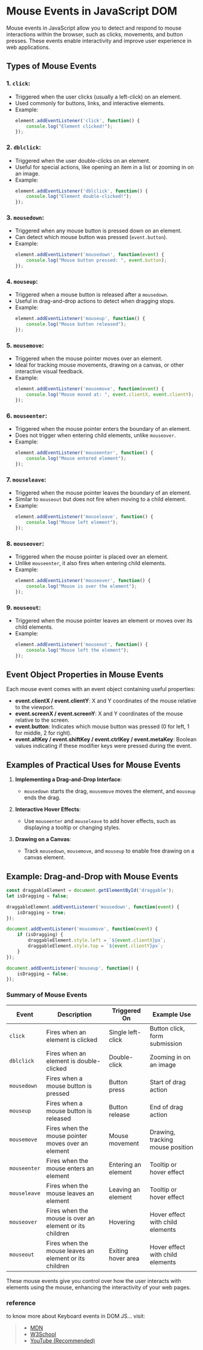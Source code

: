 # **Mouse Events in JavaScript DOM**

Mouse events in JavaScript allow you to detect and respond to mouse interactions within the browser, such as clicks, movements, and button presses. These events enable interactivity and improve user experience in web applications.

## **Types of Mouse Events**

### 1. **`click`**: 
   - Triggered when the user clicks (usually a left-click) on an element.
   - Used commonly for buttons, links, and interactive elements.
   - Example:
     ```javascript
     element.addEventListener('click', function() {
         console.log("Element clicked!");
     });
     ```

### 2. **`dblclick`**: 
   - Triggered when the user double-clicks on an element.
   - Useful for special actions, like opening an item in a list or zooming in on an image.
   - Example:
     ```javascript
     element.addEventListener('dblclick', function() {
         console.log("Element double-clicked!");
     });
     ```

### 3. **`mousedown`**: 
   - Triggered when any mouse button is pressed down on an element.
   - Can detect which mouse button was pressed (`event.button`).
   - Example:
     ```javascript
     element.addEventListener('mousedown', function(event) {
         console.log("Mouse button pressed: ", event.button);
     });
     ```

### 4. **`mouseup`**: 
   - Triggered when a mouse button is released after a `mousedown`.
   - Useful in drag-and-drop actions to detect when dragging stops.
   - Example:
     ```javascript
     element.addEventListener('mouseup', function() {
         console.log("Mouse button released");
     });
     ```

### 5. **`mousemove`**: 
   - Triggered when the mouse pointer moves over an element.
   - Ideal for tracking mouse movements, drawing on a canvas, or other interactive visual feedback.
   - Example:
     ```javascript
     element.addEventListener('mousemove', function(event) {
         console.log("Mouse moved at: ", event.clientX, event.clientY);
     });
     ```

### 6. **`mouseenter`**: 
   - Triggered when the mouse pointer enters the boundary of an element.
   - Does not trigger when entering child elements, unlike `mouseover`.
   - Example:
     ```javascript
     element.addEventListener('mouseenter', function() {
         console.log("Mouse entered element");
     });
     ```

### 7. **`mouseleave`**: 
   - Triggered when the mouse pointer leaves the boundary of an element.
   - Similar to `mouseout` but does not fire when moving to a child element.
   - Example:
     ```javascript
     element.addEventListener('mouseleave', function() {
         console.log("Mouse left element");
     });
     ```

### 8. **`mouseover`**: 
   - Triggered when the mouse pointer is placed over an element.
   - Unlike `mouseenter`, it also fires when entering child elements.
   - Example:
     ```javascript
     element.addEventListener('mouseover', function() {
         console.log("Mouse is over the element");
     });
     ```

### 9. **`mouseout`**: 
   - Triggered when the mouse pointer leaves an element or moves over its child elements.
   - Example:
     ```javascript
     element.addEventListener('mouseout', function() {
         console.log("Mouse left the element");
     });
     ```

## **Event Object Properties in Mouse Events**

Each mouse event comes with an event object containing useful properties:

- **event.clientX / event.clientY**: X and Y coordinates of the mouse relative to the viewport.
- **event.screenX / event.screenY**: X and Y coordinates of the mouse relative to the screen.
- **event.button**: Indicates which mouse button was pressed (0 for left, 1 for middle, 2 for right).
- **event.altKey / event.shiftKey / event.ctrlKey / event.metaKey**: Boolean values indicating if these modifier keys were pressed during the event.

## **Examples of Practical Uses for Mouse Events**

1. **Implementing a Drag-and-Drop Interface**:
   - `mousedown` starts the drag, `mousemove` moves the element, and `mouseup` ends the drag.
   
2. **Interactive Hover Effects**:
   - Use `mouseenter` and `mouseleave` to add hover effects, such as displaying a tooltip or changing styles.
   
3. **Drawing on a Canvas**:
   - Track `mousedown`, `mousemove`, and `mouseup` to enable free drawing on a canvas element.

## **Example: Drag-and-Drop with Mouse Events**

```javascript
const draggableElement = document.getElementById('draggable');
let isDragging = false;

draggableElement.addEventListener('mousedown', function(event) {
    isDragging = true;
});

document.addEventListener('mousemove', function(event) {
    if (isDragging) {
        draggableElement.style.left = `${event.clientX}px`;
        draggableElement.style.top = `${event.clientY}px`;
    }
});

document.addEventListener('mouseup', function() {
    isDragging = false;
});
```

### **Summary of Mouse Events**

| Event       | Description                                                | Triggered On          | Example Use                       |
|-------------|------------------------------------------------------------|-----------------------|-----------------------------------|
| `click`     | Fires when an element is clicked                           | Single left-click     | Button click, form submission     |
| `dblclick`  | Fires when an element is double-clicked                    | Double-click          | Zooming in on an image            |
| `mousedown` | Fires when a mouse button is pressed                       | Button press          | Start of drag action              |
| `mouseup`   | Fires when a mouse button is released                      | Button release        | End of drag action                |
| `mousemove` | Fires when the mouse pointer moves over an element         | Mouse movement        | Drawing, tracking mouse position  |
| `mouseenter`| Fires when the mouse enters an element                     | Entering an element   | Tooltip or hover effect           |
| `mouseleave`| Fires when the mouse leaves an element                     | Leaving an element    | Tooltip or hover effect           |
| `mouseover` | Fires when the mouse is over an element or its children    | Hovering              | Hover effect with child elements  |
| `mouseout`  | Fires when the mouse leaves an element or its children     | Exiting hover area    | Hover effect with child elements  |

These mouse events give you control over how the user interacts with elements using the mouse, enhancing the interactivity of your web pages.

### reference
to know more about Keyboard events in DOM JS... visit:

> - [MDN](https://developer.mozilla.org/en-US/docs/Web/API/KeyboardEvent)
> - [W3School](https://www.w3schools.com/jsref/obj_keyboardevent.asp)
> - [YouTube (Recommended)](https://www.youtube.com/watch?v=izxOuK_mhqw&list=PLfEr2kn3s-br9ZFmejfLhAgMbGgbpdof8&index=107)